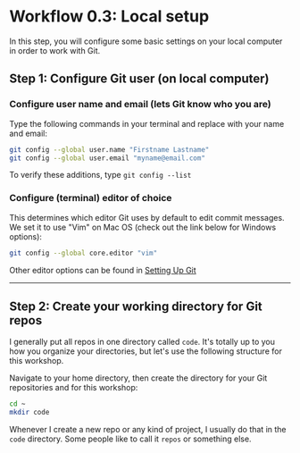 # Workflow 0.3: Local setup

In this step, you will configure some basic settings on your local computer in order to work with Git.

## Step 1:  Configure Git user (on local computer)

### Configure user name and email (lets Git know who you are)
Type the following commands in your terminal and replace with your name and email:
```bash
git config --global user.name "Firstname Lastname"
git config --global user.email "myname@email.com"
```

To verify these additions, type `git config --list` 

### Configure (terminal) editor of choice
This determines which editor Git uses by default to edit commit messages. We set it to use "Vim" on Mac OS (check out the link below for Windows options):

```bash
git config --global core.editor "vim"
```

Other editor options can be found in [Setting Up Git](http://swcarpentry.github.io/git-novice/02-setup/)

---

## Step 2: Create your working directory for Git repos

I generally put all repos in one directory called `code`. It's totally up to you how you organize your directories, but let's use the following structure for this workshop.

Navigate to your home directory, then create the directory for your Git repositories and for this workshop:
```bash
cd ~
mkdir code
```

Whenever I create a new repo or any kind of project, I usually do that in the `code` directory. Some people like to call it `repos` or something else.
